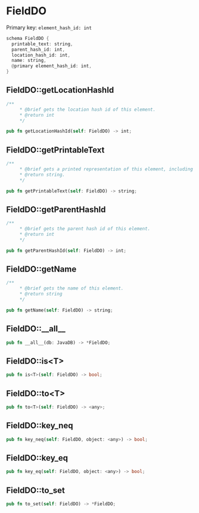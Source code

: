 # FieldDO

Primary key: `element_hash_id: int`

```rust
schema FieldDO {
  printable_text: string,
  parent_hash_id: int,
  location_hash_id: int,
  name: string,
  @primary element_hash_id: int,
}
```
## FieldDO::getLocationHashId

```rust
/**
     * @brief gets the location hash id of this element.
     * @return int
     */
```
```rust
pub fn getLocationHashId(self: FieldDO) -> int;
```
## FieldDO::getPrintableText

```rust
/**
     * @brief gets a printed representation of this element, including its structure where applicable.
     * @return string.
     */
```
```rust
pub fn getPrintableText(self: FieldDO) -> string;
```
## FieldDO::getParentHashId

```rust
/**
     * @brief gets the parent hash id of this element.
     * @return int
     */
```
```rust
pub fn getParentHashId(self: FieldDO) -> int;
```
## FieldDO::getName

```rust
/**
     * @brief gets the name of this element.
     * @return string
     */
```
```rust
pub fn getName(self: FieldDO) -> string;
```
## FieldDO::\_\_all\_\_

```rust
pub fn __all__(db: JavaDB) -> *FieldDO;
```
## FieldDO::is\<T\>

```rust
pub fn is<T>(self: FieldDO) -> bool;
```
## FieldDO::to\<T\>

```rust
pub fn to<T>(self: FieldDO) -> <any>;
```
## FieldDO::key\_neq

```rust
pub fn key_neq(self: FieldDO, object: <any>) -> bool;
```
## FieldDO::key\_eq

```rust
pub fn key_eq(self: FieldDO, object: <any>) -> bool;
```
## FieldDO::to\_set

```rust
pub fn to_set(self: FieldDO) -> *FieldDO;
```
